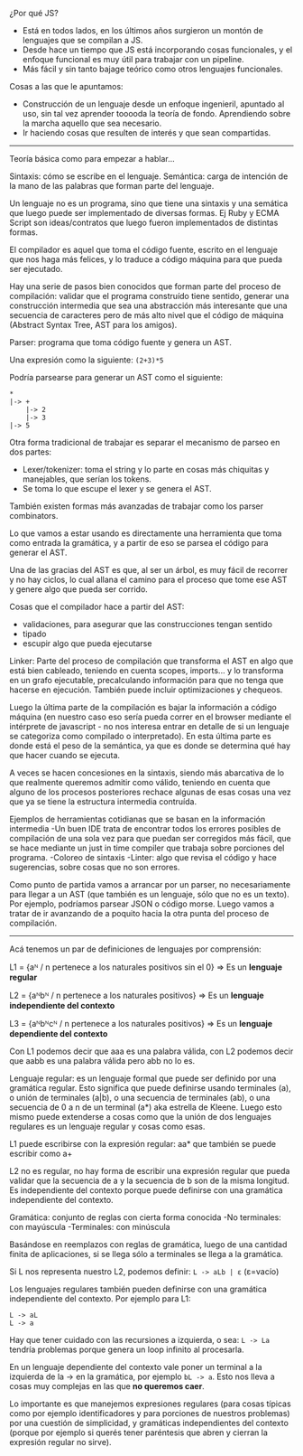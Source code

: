 ¿Por qué JS?
- Está en todos lados, en los últimos años surgieron un montón de lenguajes que se compilan a JS.
- Desde hace un tiempo que JS está incorporando cosas funcionales, y el enfoque funcional es muy útil para trabajar con un pipeline.
- Más fácil y sin tanto bajage teórico como otros lenguajes funcionales.

Cosas a las que le apuntamos:
- Construcción de un lenguaje desde un enfoque ingenieril, apuntado al uso, sin tal vez aprender tooooda la teoría de fondo. Aprendiendo sobre la marcha aquello que sea necesario.
- Ir haciendo cosas que resulten de interés y que sean compartidas.

---

Teoría básica como para empezar a hablar...

Sintaxis: cómo se escribe en el lenguaje.
Semántica: carga de intención de la mano de las palabras que forman parte del lenguaje.

Un lenguaje no es un programa, sino que tiene una sintaxis y una semática que luego puede ser implementado de diversas formas. Ej Ruby y ECMA Script son ideas/contratos que luego fueron implementados de distintas formas.

El compilador es aquel que toma el código fuente, escrito en el lenguaje que nos haga más felices, y lo traduce a código máquina para que pueda ser ejecutado.

Hay una serie de pasos bien conocidos que forman parte del proceso de compilación: validar que el programa construído tiene sentido, generar una construcción intermedia que sea una abstracción más interesante que una secuencia de caracteres pero de más alto nivel que el código de máquina (Abstract Syntax Tree, AST para los amigos).

Parser: programa que toma código fuente y genera un AST.

Una expresión como la siguiente:
`(2+3)*5`

Podría parsearse para generar un AST como el siguiente:
```
*
|-> +
    |-> 2
    |-> 3
|-> 5
```

Otra forma tradicional de trabajar es separar el mecanismo de parseo en dos partes:
- Lexer/tokenizer: toma el string y lo parte en cosas más chiquitas y manejables, que serían los tokens.
- Se toma lo que escupe el lexer y se genera el AST.

También existen formas más avanzadas de trabajar como los parser combinators.

Lo que vamos a estar usando es directamente una herramienta que toma como entrada la gramática, y a partir de eso se parsea el código para generar el AST.

Una de las gracias del AST es que, al ser un árbol, es muy fácil de recorrer y no hay ciclos, lo cual allana el camino para el proceso que tome ese AST y genere algo que pueda ser corrido.

Cosas que el compilador hace a partir del AST:
- validaciones, para asegurar que las construcciones tengan sentido
- tipado
- escupir algo que pueda ejecutarse

Linker: Parte del proceso de compilación que transforma el AST en algo que está bien cableado, teniendo en cuenta scopes, imports... y lo transforma en un grafo ejecutable, precalculando información para que no tenga que hacerse en ejecución. También puede incluir optimizaciones y chequeos.

Luego la última parte de la compilación es bajar la información a código máquina (en nuestro caso eso sería pueda correr en el browser mediante el intérprete de javascript - no nos interesa entrar en detalle de si un lenguaje se categoriza como compilado o interpretado). En esta última parte es donde está el peso de la semántica, ya que es donde se determina qué hay que hacer cuando se ejecuta.

A veces se hacen concesiones en la sintaxis, siendo más abarcativa de lo que realmente queremos admitir como válido, teniendo en cuenta que alguno de los procesos posteriores rechace algunas de esas cosas una vez que ya se tiene la estructura intermedia contruída.

Ejemplos de herramientas cotidianas que se basan en la información intermedia
-Un buen IDE trata de encontrar todos los errores posibles de compilación de una sola vez para que puedan ser corregidos más fácil, que se hace mediante un just in time compiler que trabaja sobre porciones del programa.
-Coloreo de sintaxis
-Linter: algo que revisa el código y hace sugerencias, sobre cosas que no son errores.

Como punto de partida vamos a arrancar por un parser, no necesariamente para llegar a un AST (que también es un lenguaje, sólo que no es un texto). Por ejemplo, podríamos parsear JSON o código morse. Luego vamos a tratar de ir avanzando de a poquito hacia la otra punta del proceso de compilación.

-----

Acá tenemos un par de definiciones de lenguajes por comprensión:

L1 = {aᴺ / n pertenece a los naturales positivos sin el 0} => Es un **lenguaje regular**

L2 = {aᴺbᴺ / n pertenece a los naturales positivos} => Es un **lenguaje independiente del contexto**

L3 = {aᴺbᴺcᴺ / n pertenece a los naturales positivos} => Es un **lenguaje dependiente del contexto**

Con L1 podemos decir que aaa es una palabra válida, con L2 podemos decir que aabb es una palabra válida pero abb no lo es.

Lenguaje regular: es un lenguaje formal que puede ser definido por una gramática regular. Esto significa que puede definirse usando terminales (a), o unión de terminales (a|b), o una secuencia de terminales (ab), o una secuencia de 0 a n de un terminal (a*) aka estrella de Kleene. Luego esto mismo puede extenderse a cosas como que la unión de dos lenguajes regulares es un lenguaje regular y cosas como esas.

L1 puede escribirse con la expresión regular: aa* que también se puede escribir como a+

L2 no es regular, no hay forma de escribir una expresión regular que pueda validar que la secuencia de a y la secuencia de b son de la misma longitud. Es independiente del contexto porque puede definirse con una gramática independiente del contexto.

Gramática: conjunto de reglas con cierta forma conocida
-No terminales: con mayúscula
-Terminales: con minúscula

Basándose en reemplazos con reglas de gramática, luego de una cantidad finita de aplicaciones, si se llega sólo a terminales se llega a la gramática.

Si L nos representa nuestro L2, podemos definir:
`L -> aLb | ε` (ε=vacío)

Los lenguajes regulares también pueden definirse con una gramática independiente del contexto. Por ejemplo para L1:
```
L -> aL
L -> a
```

Hay que tener cuidado con las recursiones a izquierda, o sea: `L -> La` tendría problemas porque genera un loop infinito al procesarla.

En un lenguaje dependiente del contexto vale poner un terminal a la izquierda de la -> en la gramática, por ejemplo `bL -> a`. Esto nos lleva a cosas muy complejas en las que **no queremos caer**.

Lo importante es que manejemos expresiones regulares (para cosas típicas como por ejemplo identificadores y para porciones de nuestros problemas) por una cuestión de simplicidad, y gramáticas independientes del contexto (porque por ejemplo si querés tener paréntesis que abren y cierran la expresión regular no sirve).
